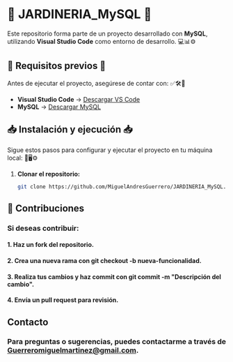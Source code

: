 # 🌱 JARDINERIA_MySQL 🌱

Este repositorio forma parte de un proyecto desarrollado con **MySQL**, utilizando **Visual Studio Code** como entorno de desarrollo. 💻📊⚙️

## 🔧 Requisitos previos 🔧

Antes de ejecutar el proyecto, asegúrese de contar con: ✅🛠️📌

- **Visual Studio Code** → [Descargar VS Code](https://code.visualstudio.com/)
- **MySQL** → [Descargar MySQL](https://www.mysql.com/downloads/)

## 📥 Instalación y ejecución 📥

Sigue estos pasos para configurar y ejecutar el proyecto en tu máquina local: 🔄🖥️⚙️

1. **Clonar el repositorio:**
   ```bash
   git clone https://github.com/MiguelAndresGuerrero/JARDINERIA_MySQL.git

## 🤝 Contribuciones
### Si deseas contribuir:

#### 1. Haz un fork del repositorio.
#### 2. Crea una nueva rama con git checkout -b nueva-funcionalidad.
#### 3. Realiza tus cambios y haz commit con git commit -m "Descripción del cambio".
#### 4. Envía un pull request para revisión.
   
## Contacto
### Para preguntas o sugerencias, puedes contactarme a través de Guerreromiguelmartinez@gmail.com.
